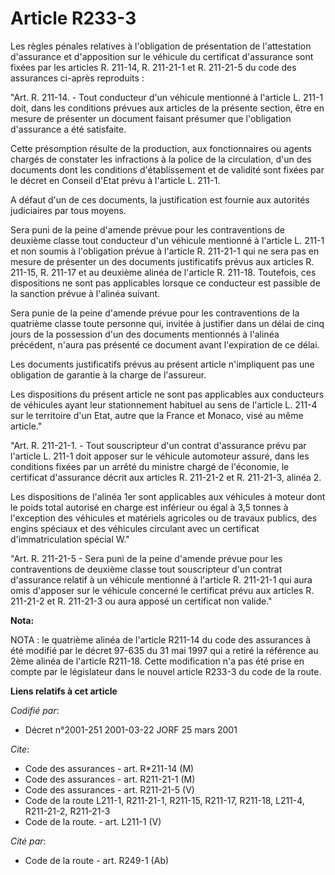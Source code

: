 # Article R233-3

Les règles pénales relatives à l'obligation de présentation de l'attestation d'assurance et d'apposition sur le véhicule du
certificat d'assurance sont fixées par les articles R. 211-14, R. 211-21-1 et R. 211-21-5 du code des assurances ci-après
reproduits :

"Art. R. 211-14. - Tout conducteur d'un véhicule mentionné à l'article L. 211-1 doit, dans les conditions prévues aux
articles de la présente section, être en mesure de présenter un document faisant présumer que l'obligation d'assurance a été
satisfaite.

Cette présomption résulte de la production, aux fonctionnaires ou agents chargés de constater les infractions à la police de
la circulation, d'un des documents dont les conditions d'établissement et de validité sont fixées par le décret en Conseil
d'Etat prévu à l'article L. 211-1.

A défaut d'un de ces documents, la justification est fournie aux autorités judiciaires par tous moyens.

Sera puni de la peine d'amende prévue pour les contraventions de deuxième classe tout conducteur d'un véhicule mentionné à
l'article L. 211-1 et non soumis à l'obligation prévue à l'article R. 211-21-1 qui ne sera pas en mesure de présenter un des
documents justificatifs prévus aux articles R. 211-15, R. 211-17 et au deuxième alinéa de l'article R. 211-18. Toutefois, ces
dispositions ne sont pas applicables lorsque ce conducteur est passible de la sanction prévue à l'alinéa suivant.

Sera punie de la peine d'amende prévue pour les contraventions de la quatrième classe toute personne qui, invitée à justifier
dans un délai de cinq jours de la possession d'un des documents mentionnés à l'alinéa précédent, n'aura pas présenté ce
document avant l'expiration de ce délai.

Les documents justificatifs prévus au présent article n'impliquent pas une obligation de garantie à la charge de l'assureur.

Les dispositions du présent article ne sont pas applicables aux conducteurs de véhicules ayant leur stationnement habituel au
sens de l'article L. 211-4 sur le territoire d'un Etat, autre que la France et Monaco, visé au même article."

"Art. R. 211-21-1. - Tout souscripteur d'un contrat d'assurance prévu par l'article L. 211-1 doit apposer sur le véhicule
automoteur assuré, dans les conditions fixées par un arrêté du ministre chargé de l'économie, le certificat d'assurance
décrit aux articles R. 211-21-2 et R. 211-21-3, alinéa 2.

Les dispositions de l'alinéa 1er sont applicables aux véhicules à moteur dont le poids total autorisé en charge est inférieur
ou égal à 3,5 tonnes à l'exception des véhicules et matériels agricoles ou de travaux publics, des engins spéciaux et des
véhicules circulant avec un certificat d'immatriculation spécial W."

"Art. R. 211-21-5 - Sera puni de la peine d'amende prévue pour les contraventions de deuxième classe tout souscripteur d'un
contrat d'assurance relatif à un véhicule mentionné à l'article R. 211-21-1 qui aura omis d'apposer sur le véhicule concerné
le certificat prévu aux articles R. 211-21-2 et R. 211-21-3 ou aura apposé un certificat non valide."

**Nota:**

NOTA : le quatrième alinéa de l'article R211-14 du code des assurances à été modifié par le décret 97-635 du 31 mai 1997 qui
a retiré la référence au 2ème alinéa de l'article R211-18. Cette modification n'a pas été prise en compte par le législateur
dans le nouvel article R233-3 du code de la route.

**Liens relatifs à cet article**

_Codifié par_:

  - Décret n°2001-251 2001-03-22 JORF 25 mars 2001

_Cite_:

  - Code des assurances - art. R*211-14 (M)
  - Code des assurances - art. R211-21-1 (M)
  - Code des assurances - art. R211-21-5 (V)
  - Code de la route L211-1, R211-21-1, R211-15, R211-17, R211-18, L211-4, R211-21-2, R211-21-3
  - Code de la route. - art. L211-1 (V)

_Cité par_:

  - Code de la route - art. R249-1 (Ab)
